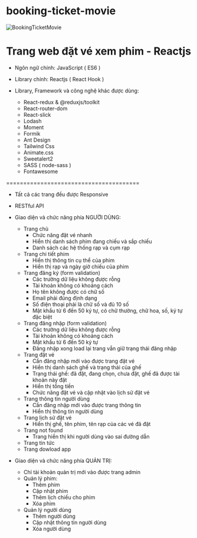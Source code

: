 # booking-ticket-movie

![BookingTicketMovie](/bookingticketmovie/frontend/public/images/bookingmovie.png)

# Trang web đặt vé xem phim - Reactjs
* Ngôn ngữ chính: JavaScript ( ES6 )

* Library chính: Reactjs ( React Hook )

* Library, Framework và công nghệ khác được dùng: 
    + React-redux & @reduxjs/toolkit
    + React-router-dom
    + React-slick
    + Lodash   
    + Moment
    + Formik
    + Ant Design
    + Tailwind Css
    + Animate.css
    + Sweetalert2
    + SASS ( node-sass )
    + Fontawesome

=======================================

* Tất cả các trang đều được Responsive
* RESTful API

* Giao diện và chức năng phía NGƯỜI DÙNG: 
    - Trang chủ 
        + Chức năng đặt vé nhanh
        + Hiển thị danh sách phim đang chiếu và sắp chiếu
        + Danh sách các hệ thống rạp và cụm rạp
    - Trang chi tiết phim
        + Hiển thị thông tin cụ thể của phim
        + Hiển thị rạp và ngày giờ chiếu của phim
    - Trang đăng ký (form validation)
        + Các trường dữ liệu không được rỗng
        + Tài khoản không có khoảng cách
        + Họ tên không được có chữ số
        + Email phải đúng định dạng
        + Số điện thoại phải là chữ số và đủ 10 số
        + Mật khẩu từ 6 đến 50 ký tự, có chữ thường, chữ hoa, số, ký tự đặc biệt 
    - Trang đăng nhập (form validation)
        + Các trường dữ liệu không được rỗng
        + Tài khoản không có khoảng cách
        + Mật khẩu từ 6 đến 50 ký tự
        + Đăng nhập xong load lại trang vẫn giữ trạng thái đăng nhập
    - Trang đặt vé
        + Cần đăng nhập mới vào được trang đặt vé 
        + Hiển thị danh sách ghế và trạng thái của ghế 
        + Trạng thái ghế: đã đặt, đang chọn, chưa đặt, ghế đã được tài khoản này đặt
        + Hiển thị tổng tiền
        + Chức năng đặt vé và cập nhật vào lịch sử đặt vé
    - Trang thông tin người dùng
        + Cần đăng nhập mới vào được trang thông tin 
        + Hiển thị thông tin người dùng
    - Trang lịch sử đặt vé
        + Hiển thị ghế, tên phim, tên rạp của các vé đã đặt
    - Trang not found
        + Trang hiển thị khi người dùng vào sai đường dẫn
    - Trang tin tức 
    - Trang dowload app

* Giao diện và chức năng phía QUẢN TRỊ: 
    - Chỉ tài khoản quản trị mới vào được trang admin
    - Quản lý phim:  
        + Thêm phim
        + Cập nhật phim
        + Thêm lịch chiếu cho phim
        + Xóa phim
    - Quản lý người dùng
        + Thêm người dùng
        + Cập nhật thông tin người dùng
        + Xóa người dùng
